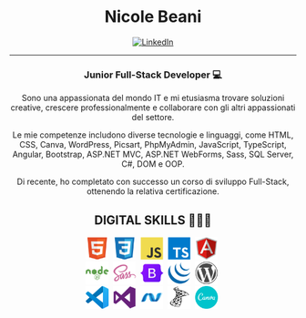 <div align="center">
<h1>Nicole Beani</h1>
   <a href="https://www.linkedin.com/in/nicole-beani-webdeveloper/">
      <img src="https://img.shields.io/badge/LinkedIn-yellow?style=for-the-badge&logo=linkedin&logoColor=white" alt="LinkedIn"/>
    </a>
  <hr>
<h3>Junior Full-Stack Developer 💻</h3>
  <p>Sono una appassionata del mondo IT e mi etusiasma trovare soluzioni creative, crescere professionalmente e collaborare con gli altri appassionati del settore.  </p>
  <p>Le mie competenze includono diverse tecnologie e linguaggi, come HTML, CSS, Canva, WordPress, Picsart, PhpMyAdmin, JavaScript, TypeScript, Angular, Bootstrap, ASP.NET MVC, ASP.NET WebForms, Sass, SQL Server, C#, DOM e OOP.</p>
  <p>
    Di recente, ho completato con successo un corso di sviluppo Full-Stack, ottenendo la relativa certificazione.
  </p>
  <h2>DIGITAL SKILLS 👩🏻‍💻</h2>
  <div>
  <img src="https://github.com/devicons/devicon/blob/master/icons/html5/html5-original.svg" title="Html5" alt="hmlt" width="40" height="40"/>&nbsp;
  <img src="https://github.com/devicons/devicon/blob/master/icons/css3/css3-original.svg" title="CSS" alt="CSS" width="40" height="40"/>&nbsp;
  <img src="https://github.com/devicons/devicon/blob/master/icons/javascript/javascript-original.svg" title="JS" alt="Js" width="40" height="40"/>&nbsp;
  <img src="https://github.com/devicons/devicon/blob/master/icons/typescript/typescript-original.svg" title="Typescript" alt="Ts" width="40" height="40"/>&nbsp;
  <img src="https://github.com/devicons/devicon/blob/master/icons/angularjs/angularjs-original.svg" title="AngularJs" alt="angularJs" width="40" height="40"/>&nbsp;
  </div>
  <div>
  <img src="https://github.com/devicons/devicon/blob/master/icons/nodejs/nodejs-plain-wordmark.svg" title="NodeJS" alt="nodeJs" width="40" height="40"/>&nbsp;
  <img src="https://github.com/devicons/devicon/blob/master/icons/sass/sass-original.svg" title="Sass" alt="sass" width="40" height="40"/>&nbsp;
  <img src="https://github.com/devicons/devicon/blob/master/icons/bootstrap/bootstrap-original.svg" title="Bootstrap" alt="bootstrap" width="40" height="40"/>&nbsp;
  <img src="https://github.com/devicons/devicon/blob/master/icons/jquery/jquery-original.svg" title="Jquery" alt="jquery" width="40" height="40"/>&nbsp;
  <img src="https://github.com/devicons/devicon/blob/master/icons/wordpress/wordpress-plain.svg" title="Wordpress" alt="wp" width="40" height="40"/>&nbsp;
  </div>
   <div>
  <img src="https://github.com/devicons/devicon/blob/master/icons/vscode/vscode-original.svg" title="VsCode" alt="VsCore" width="40" height="40"/>&nbsp;
  <img src="https://github.com/devicons/devicon/blob/master/icons/visualstudio/visualstudio-plain.svg" title="Vs" alt="Vstudio" width="40" height="40"/>&nbsp;
  <img src="https://github.com/devicons/devicon/blob/master/icons/dot-net/dot-net-original.svg" title="Dot-Net" alt="dot-net" width="40" height="40"/>&nbsp;
  <img src="https://github.com/devicons/devicon/blob/master/icons/microsoftsqlserver/microsoftsqlserver-plain.svg" title="SQL" alt="Sass" width="40" height="40"/>&nbsp;
  <img src="https://github.com/devicons/devicon/blob/master/icons/canva/canva-original.svg" title="Canva" alt="canva" width="40" height="40"/>&nbsp;
  </div>
</div>
